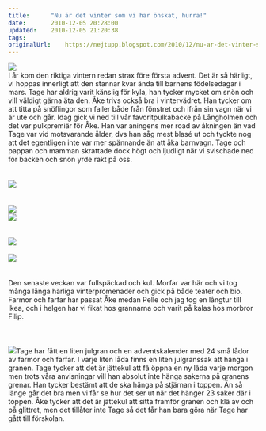 ```yaml
---
title:		"Nu är det vinter som vi har önskat, hurra!"
date:		2010-12-05 20:28:00
updated:	2010-12-05 21:20:38
tags: 	
originalUrl:	https://nejtupp.blogspot.com/2010/12/nu-ar-det-vinter-som-vi-har-onskat.html
---
```


<img src="../../../../img/IMG_0446.JPG"><br>I år kom den riktiga vintern redan strax före första advent. Det är så härligt, vi hoppas innerligt att den stannar kvar ända till barnens födelsedagar i mars. Tage har aldrig varit känslig för kyla, han tycker mycket om snön och vill väldigt gärna äta den. Åke trivs också bra i vintervädret. Han tycker om att titta på snöflingor som faller både från fönstret och ifrån sin vagn när vi är ute och går. Idag gick vi ned till vår favoritpulkabacke på Långholmen och det var pulkpremiär för Åke. Han var aningens mer road av åkningen än vad Tage var vid motsvarande ålder, dvs han såg mest blasé ut och tyckte nog att det egentligen inte var mer spännande än att åka barnvagn. Tage och pappan och mamman skrattade dock högt och ljudligt när vi svischade ned för backen och snön yrde rakt på oss.<br><br><br><img src="../../../../img/IMG_0480.JPG"><br><br><br><img src="../../../../img/IMG_0475.JPG"><br><img src="../../../../img/IMG_0468.JPG"><br><br><br><img src="../../../../img/IMG_0451.JPG"><br><br><img src="../../../../img/IMG_0485.JPG"><br><br><br>Den senaste veckan var fullspäckad och kul. Morfar var här och vi tog många långa härliga vinterpromenader och gick på både teater och bio. Farmor och farfar har passat Åke medan Pelle och jag tog en långtur till Ikea, och i helgen har vi fikat hos grannarna och varit på kalas hos morbror Filip.<br><br><br><br><img src="../../../../img/IMG_0488.JPG">Tage har fått en liten julgran och en adventskalender med 24 små lådor av farmor och farfar. I varje liten låda finns en liten julgranssak att hänga i granen. Tage tycker att det är jättekul att få öppna en ny låda varje morgon men trots våra anvisningar vill han absolut inte hänga sakerna på granens grenar. Han tycker bestämt att de ska hänga på stjärnan i toppen. Än så länge går det bra men vi får se hur det ser ut när det hänger 23 saker där i toppen. Åke tycker att det är jättekul att sitta framför granen och klä av och på glittret, men det tillåter inte Tage så det får han bara göra när Tage har gått till förskolan.
<!-- no comments on this post -->